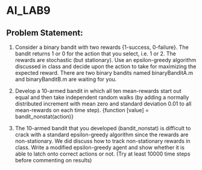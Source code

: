 # AI_LAB9

## Problem Statement:

1) Consider a binary bandit with two rewards {1-success, 0-failure}. The bandit returns 1 or 0 for the action that you select, i.e. 1 or 2. The rewards are stochastic (but stationary). Use an epsilon-greedy algorithm discussed in class and decide upon the action to take for maximizing the expected reward. There are two binary bandits named binaryBanditA.m and binaryBanditB.m are waiting for you.

2) Develop a 10-armed bandit in which all ten mean-rewards start out equal and then take independent random walks (by adding a normally distributed increment with mean zero and standard deviation 0.01 to all mean-rewards on each time step). {function [value] = bandit_nonstat(action)}

3) The 10-armed bandit that you developed (bandit_nonstat) is difficult to crack with a standard epsilon-greedy algorithm since the rewards are non-stationary. We did discuss how to track non-stationary rewards in class. Write a modified epsilon-greedy agent and show whether it is able to latch onto correct actions or not. (Try at least 10000 time steps before commenting on results)
